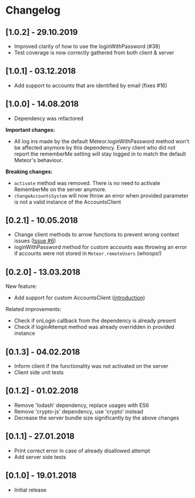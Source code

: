 # Changelog

## [1.0.2] - 29.10.2019
* Improved clarity of how to use the loginWithPassword (#38)
* Test coverage is now correctly gathered from both client & server

## [1.0.1] - 03.12.2018
* Add support to accounts that are identified by email (fixes #16)

## [1.0.0] - 14.08.2018
* Dependency was refactored

**Important changes:**
* All log ins made by the default Meteor.loginWithPassword method won't be affected anymore by this dependency. Every client who did not report the rememberMe setting will stay logged in to match the default Meteor's behaviour.

**Breaking changes:**
* `activate` method was removed. There is no need to activate RememberMe on the server anymore.
* `changeAccountsSystem` will now throw an error when provided parameter is not a valid instance of the AccountsClient

## [0.2.1] - 10.05.2018
* Change client methods to arrow functions to prevent wrong context issues ([Issue #6](https://github.com/tprzytula/Meteor-Remember-Me/issues/6))
* loginWithPassword method for custom accounts was throwing an error if accounts were not stored in `Meteor.remoteUsers` (whoops!)

## [0.2.0] - 13.03.2018
New feature:
* Add support for custom AccountsClient ([introduction](CUSTOM_ACCOUNTS.md))

Related improvements:
* Check if onLogin callback from the dependency is already present
* Check if loginAttempt method was already overridden in provided instance

## [0.1.3] - 04.02.2018
* Inform client if the functionality was not activated on the server
* Client side unit tests

## [0.1.2] - 01.02.2018
* Remove 'lodash' dependency, replace usages with ES6
* Remove 'crypto-js' dependency, use 'crypto' instead
* Decrease the server bundle size significantly by the above changes

## [0.1.1] - 27.01.2018
* Print correct error in case of already disallowed attempt
* Add server side tests

## [0.1.0] - 19.01.2018
* Initial release
